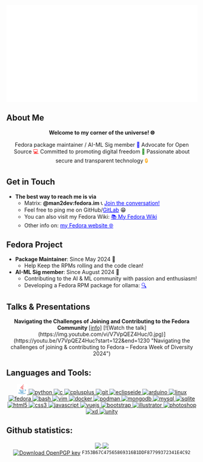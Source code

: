 <img align="center" src="img/fetchme.svg" />

## About Me
<div style="text-align:center;">

**Welcome to my corner of the universe! 🌐**

Fedora package maintainer / AI-ML Sig member <span style="color:blue">🤖</span>
Advocate for Open Source <span style="color:red">💻</span>
Committed to promoting digital freedom <span style="color:green">🚀</span>
Passionate about secure and transparent technology <span style="color:orange">🔒</span>

</div>

## Get in Touch
* **The best way to reach me is via**
	+ Matrix: **@man2dev:fedora.im** 📞
<a href="https://matrix.to/#/@man2dev:fedora.im" style="color:blue;">Join the conversation!</a>
	+  Feel free to ping me on GitHub/<a href="https://gitlab.com/Man2Dev"  style="color:blue;">GitLab</a> 😁
	+ You can also visit my Fedora Wiki:
<a href="https://fedoraproject.org/wiki/User:Man2dev" style="color:blue;">📚 My Fedora Wiki</a>
	+ Other info on: <a href="https://man2dev.fedorapeople.org"  style="color:blue;">my Fedora website 🌐</a>

## Fedora Project
* **Package Maintainer**: Since May 2024 💪
	+ Help Keep the RPMs rolling and the code clean!
* **AI-ML Sig member**: Since August 2024 🤖
	+ Contributing to the AI & ML community with passion and enthusiasm!
	* Developing a Fedora RPM package for ollama: <a href="https://gitlab.com/fedora/sigs/ai-ml/go-ollama"
style="color:blue;">🔍</a>

## Talks & Presentations
<div style="text-align:center;">
<b>Navigating the Challenges of Joining and Contributing to the Fedora Community </b><a href="https://cfp.fedoraproject.org/fwd-2024/speaker/CZZDTX" target="_blank">[info]</a></b>
[![Watch the talk](https://img.youtube.com/vi/V7VpQEZ4Huc/0.jpg)](https://youtu.be/V7VpQEZ4Huc?start=122&end=1230 "Navigating the challenges of joining & contributing to Fedora – Fedora Week of Diversity 2024")
</div>


<h2 align="left">Languages and Tools:</h2>
	<p align="center">
		<a href="https://www.java.com" target="_blank" rel="noreferrer"> <img src="https://raw.githubusercontent.com/devicons/devicon/master/icons/java/java-original.svg" alt="java" width="27" height="27"/> </a>
		<a href="https://www.python.org" target="_blank" rel="noreferrer"> <img src="https://cdn.simpleicons.org/python?viewbox=auto&size=27" alt="python" width="27" height="27"/> </a>
		<a href="https://www.cprogramming.com/" target="_blank" rel="noreferrer"> <img src="https://cdn.simpleicons.org/c?viewbox=auto&size=27" alt="c" width="27" height="27"/> </a>
		<a href="https://www.w3schools.com/cpp/" target="_blank" rel="noreferrer"> <img src="https://cdn.simpleicons.org/cplusplus?viewbox=auto&size=27" alt="cplusplus" width="27" height="27"/> </a>
		<a href="https://git-scm.com/" target="_blank" rel="noreferrer"> <img src="https://cdn.simpleicons.org/git?viewbox=auto&size=27" alt="git" width="27" height="27"/> </a>
		<a href="https://www.eclipse.org/ide/" target="_blank" rel="noreferrer"> <img src="https://cdn.simpleicons.org/eclipseide?viewbox=auto&size=27" alt="eclipseide" width="27" height="27" /> </a>
		<a href="https://www.arduino.cc/" target="_blank" rel="noreferrer"> <img src="https://cdn.simpleicons.org/arduino?viewbox=auto&size=27" alt="arduino" width="27" height="27"/> </a>
		<a href="https://www.linux.org/" target="_blank" rel="noreferrer"> <img src="https://cdn.simpleicons.org/linux?viewbox=auto&size=27" alt="linux" width="27" height="27"/> </a>
		<a href="https://fedoraproject.org/" target="_blank" rel="noreferrer"> <img src="https://cdn.simpleicons.org/fedora?viewbox=auto&size=27" alt="fedora" width="27" height="27"/> </a>
		<a href="https://www.gnu.org/software/bash/" target="_blank" rel="noreferrer"> <img src="https://cdn.simpleicons.org/gnubash?viewbox=auto&size=27" alt="bash" width="27" height="27"/> </a>
  	<a href="https://www.vim.org/" target="_blank" rel="noreferrer"> <img src="https://cdn.simpleicons.org/vim?viewbox=auto&size=27" alt="vim" width="27" height="27" /> </a>
	  <a href="https://www.docker.com/" target="_blank" rel="noreferrer"> <img src="https://cdn.simpleicons.org/docker?viewbox=auto&size=27" alt="docker" width="27" height="27"/> </a>
		<a href="https://www.podman.io/" target="_blank" rel="noreferrer"> <img src="https://cdn.simpleicons.org/podman?viewbox=auto&size=27" alt="podman" width="27" height="27"/> </a>
		<a href="https://www.mongodb.com/" target="_blank" rel="noreferrer"> <img src="https://cdn.simpleicons.org/mongodb?viewbox=auto&size=27" alt="mongodb" width="27" height="27"/> </a>
		<a href="https://www.mysql.com/" target="_blank" rel="noreferrer"> <img src="https://cdn.simpleicons.org/mysql?viewbox=auto&size=27" alt="mysql" width="27" height="27"/> </a>
		<a href="https://www.sqlite.org/index.html" target="_blank" rel="noreferrer"> <img src="https://cdn.simpleicons.org/sqlite?viewbox=auto&size=27" alt="sqlite" width="27" height="27"/> </a>
		<a href="https://www.w3.org/html/" target="_blank" rel="noreferrer"> <img src="https://cdn.simpleicons.org/html5?viewbox=auto&size=27" alt="html5" width="27" height="27"/> </a>
		<a href="https://www.w3schools.com/css/" target="_blank" rel="noreferrer"> <img src="https://cdn.simpleicons.org/css3?viewbox=auto&size=27" alt="css3" width="27" height="27"/> </a>
		<a href="https://developer.mozilla.org/en-US/docs/Web/JavaScript" target="_blank" rel="noreferrer"> <img src="https://cdn.simpleicons.org/javascript?viewbox=auto&size=27" alt="javascript" width="27" height="27"/> </a>
		<a href="https://vuejs.org/" target="_blank" rel="noreferrer"> <img src="https://cdn.simpleicons.org/vuedotjs?viewbox=auto&size=27" alt="vuejs" width="27" height="27"/> </a>
		<a href="https://getbootstrap.com" target="_blank" rel="noreferrer"> <img src="https://cdn.simpleicons.org/bootstrap?viewbox=auto&size=27" alt="bootstrap" width="27" height="27"/> </a>
		<a href="https://www.adobe.com/in/products/illustrator.html" target="_blank" rel="noreferrer"> <img src="https://cdn.simpleicons.org/adobeillustrator?viewbox=auto&size=27" alt="illustrator" width="27" height="27"/> </a>
		<a href="https://www.photoshop.com/en" target="_blank" rel="noreferrer"> <img src="https://cdn.simpleicons.org/adobephotoshop?viewbox=auto&size=27" alt="photoshop" width="27" height="27"/> </a>
	  <a href="https://www.adobe.com/products/xd.html" target="_blank" rel="noreferrer"> <img src="https://cdn.simpleicons.org/adobexd?viewbox=auto&size=27" alt="xd" width="27" height="27"/> </a>
		<a href="https://unity.com/" target="_blank" rel="noreferrer"> <img src="https://cdn.simpleicons.org/unity?viewbox=auto&size=27" alt="unity" width="27" height="27"/> </a>
	</p>

<p align="left">
  <h2 align="left"> <a href="https://github.com/Man2Dev/Man2Dev/blob/master/README.md"></a>Github statistics:</h2>
</p>

<div align="center" dir="auto">
  <a align="center" href="https://github.com/Man2Dev/Man2Dev/blob/master/README.md" alt="my github stats">
  <img align="center" style="max-width: 100%;" height=200 src="https://github-readme-stats.vercel.app/api?username=man2dev&show_icons=hide&hide=contribs&hide_border=true&card_width=320&theme=ayu-mirage" />
  </a>
  <a align="center" href="https://github.com/Man2Dev/Man2Dev/blob/master/README.md" alt="Top languages">
  <img align="center" style="max-width: 100%;" height=200 src="https://github-readme-stats.vercel.app/api/top-langs?username=man2dev&layout=compact&langs_count=8&card_width=320&hide_border=true&theme=ayu-mirage" />
  </a>
</div>

<div align="center">
  <span><a align="left" href="https://keys.openpgp.org/vks/v1/by-email/man2dev@fedoraproject.org"><img align="center" src="https://custom-icon-badges.demolab.com/badge/OpenPGP-1F2430.svg?logo=shield-lock&logoColor=D2B270" alt="Download OpenPGP key"/></a> <code>F353B67C47565869316B1DDF87799372341E4C92</code></span>
</div>
